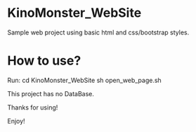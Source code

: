 # KinoMonster_WebSite

Sample web project using basic html and css/bootstrap styles.

# How to use?

Run:
                cd KinoMonster_WebSite
                sh open_web_page.sh

This project has no DataBase.

Thanks for using!

Enjoy!
